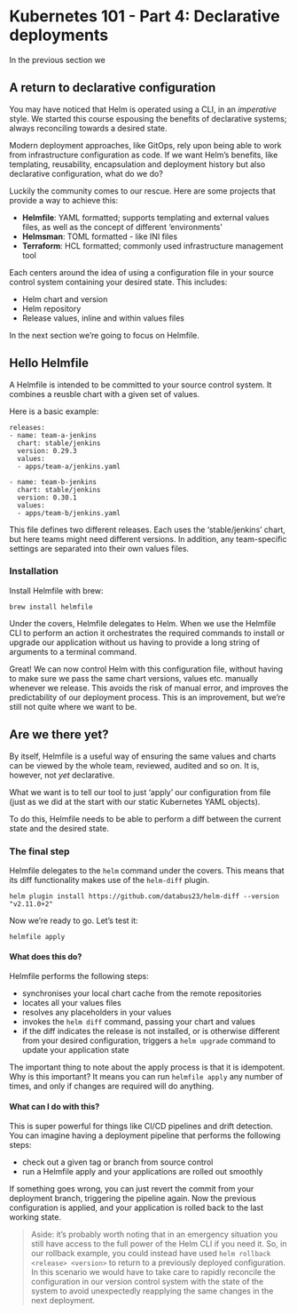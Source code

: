 # Kubernetes 101 - Part 4: Declarative deployments

In the previous section we 

## A return to declarative configuration

You may have noticed that Helm is operated using a CLI, in an _imperative_ style. We started this course espousing the benefits of declarative systems; always reconciling towards a desired state.

Modern deployment approaches, like GitOps, rely upon being able to work from infrastructure configuration as code. If we want Helm’s benefits, like templating, reusability, encapsulation and deployment history but also declarative configuration, what do we do?

Luckily the community comes to our rescue. Here are some projects that provide a way to achieve this:

- **Helmfile**: YAML formatted; supports templating and external values files, as well as the concept of different ‘environments’
- **Helmsman**: TOML formatted - like INI files
- **Terraform**: HCL formatted; commonly used infrastructure management tool

Each centers around the idea of using a configuration file in your source control system containing your desired state. This includes:

- Helm chart and version
- Helm repository
- Release values, inline and within values files

In the next section we’re going to focus on Helmfile.

## Hello Helmfile

A Helmfile is intended to be committed to your source control system. It combines a reusble chart with a given set of values.

Here is a basic example:

```
releases:
- name: team-a-jenkins
  chart: stable/jenkins
  version: 0.29.3
  values:
  - apps/team-a/jenkins.yaml
  
- name: team-b-jenkins
  chart: stable/jenkins
  version: 0.30.1
  values:
  - apps/team-b/jenkins.yaml
```

This file defines two different releases. Each uses the ‘stable/jenkins’ chart, but here teams might need different versions. In addition, any team-specific settings are separated into their own values files.

### Installation

Install Helmfile with brew:

    brew install helmfile

Under the covers, Helmfile delegates to Helm. When we use the Helmfile CLI to perform an action it orchestrates the required commands to install or upgrade our application without us having to provide a long string of arguments to a terminal command.

Great! We can now control Helm with this configuration file, without having to make sure we pass the same chart versions, values etc. manually whenever we release. This avoids the risk of manual error, and improves the predictability of our deployment process. This is an improvement, but we’re still not quite where we want to be.

## Are we there yet?

By itself, Helmfile is a useful way of ensuring the same values and charts can be viewed by the whole team, reviewed, audited and so on. It is, however, not *yet* declarative.

What we want is to tell our tool to just ‘apply’ our configuration from file (just as we did at the start with our static Kubernetes YAML objects).

To do this, Helmfile needs to be able to perform a diff between the current state and the desired state.

### The final step

Helmfile delegates to the `helm` command under the covers. This means that its diff functionality makes use of the `helm-diff` plugin.

    helm plugin install https://github.com/databus23/helm-diff --version "v2.11.0+2"

Now we’re ready to go. Let’s test it:

    helmfile apply

#### What does this do?

Helmfile performs the following steps:

- synchronises your local chart cache from the remote repositories
- locates all your values files
- resolves any placeholders in your values
- invokes the `helm diff` command, passing your chart and values
- if the diff indicates the release is not installed, or is otherwise different from your desired configuration, triggers a `helm upgrade` command to update your application state

The important thing to note about the apply process is that it is idempotent. Why is this important? It means you can run `helmfile apply` any number of times, and only if changes are required will do anything.

#### What can I do with this?

This is super powerful for things like CI/CD pipelines and drift detection. You can imagine having a deployment pipeline that performs the following steps:

- check out a given tag or branch from source control
- run a Helmfile apply and your applications are rolled out smoothly

If something goes wrong, you can just revert the commit from your deployment branch, triggering the pipeline again. Now the previous configuration is applied, and your application is rolled back to the last working state.

> Aside: it’s probably worth noting that in an emergency situation you still have access to the full power of the Helm CLI if you need it. So, in our rollback example, you could instead have used `helm rollback <release> <version>` to return to a previously deployed configuration. In this scenario we would have to take care to rapidly reconcile the configuration in our version control system with the state of the system to avoid unexpectedly reapplying the same changes in the next deployment.

